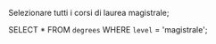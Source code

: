Selezionare tutti i corsi di laurea magistrale;


SELECT
    *
FROM
    `degrees`
WHERE
    `level` = 'magistrale';